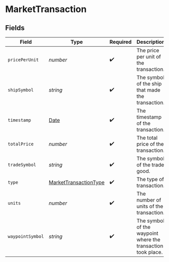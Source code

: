 # MarketTransaction


## Fields

| Field                                                                                         | Type                                                                                          | Required                                                                                      | Description                                                                                   |
| --------------------------------------------------------------------------------------------- | --------------------------------------------------------------------------------------------- | --------------------------------------------------------------------------------------------- | --------------------------------------------------------------------------------------------- |
| `pricePerUnit`                                                                                | *number*                                                                                      | :heavy_check_mark:                                                                            | The price per unit of the transaction.                                                        |
| `shipSymbol`                                                                                  | *string*                                                                                      | :heavy_check_mark:                                                                            | The symbol of the ship that made the transaction.                                             |
| `timestamp`                                                                                   | [Date](https://developer.mozilla.org/en-US/docs/Web/JavaScript/Reference/Global_Objects/Date) | :heavy_check_mark:                                                                            | The timestamp of the transaction.                                                             |
| `totalPrice`                                                                                  | *number*                                                                                      | :heavy_check_mark:                                                                            | The total price of the transaction.                                                           |
| `tradeSymbol`                                                                                 | *string*                                                                                      | :heavy_check_mark:                                                                            | The symbol of the trade good.                                                                 |
| `type`                                                                                        | [MarketTransactionType](../../models/shared/markettransactiontype.md)                         | :heavy_check_mark:                                                                            | The type of transaction.                                                                      |
| `units`                                                                                       | *number*                                                                                      | :heavy_check_mark:                                                                            | The number of units of the transaction.                                                       |
| `waypointSymbol`                                                                              | *string*                                                                                      | :heavy_check_mark:                                                                            | The symbol of the waypoint where the transaction took place.                                  |